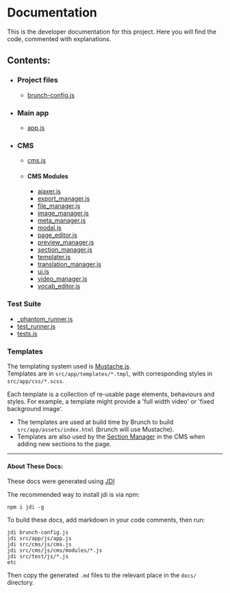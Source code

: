 # Documentation

This is the developer documentation for this project. Here you will find the code, commented with explanations.

## Contents:

* ### Project files

  * [brunch-config.js](https://github.com/sc0ttj/Project/blob/master/docs/brunch-config.js.md)

* ### Main app

  * [app.js](https://github.com/sc0ttj/Project/blob/master/docs/app/js/app.js.md)

* ### CMS 

  * [cms.js](https://github.com/sc0ttj/Project/blob/master/docs/cms/js/cms.js.md)

  * #### CMS Modules

    * [ajaxer.js](https://github.com/sc0ttj/Project/blob/master/docs/cms/js/modules/ajaxer.js.md)
    * [export_manager.js](https://github.com/sc0ttj/Project/blob/master/docs/cms/js/modules/export_manager.js.md)
    * [file_manager.js](https://github.com/sc0ttj/Project/blob/master/docs/cms/js/modules/file_manager.js.md)
    * [image_manager.js](https://github.com/sc0ttj/Project/blob/master/docs/cms/js/modules/image_manager.js.md)
    * [meta_manager.js](https://github.com/sc0ttj/Project/blob/master/docs/cms/js/modules/meta_manager.js.md)
    * [modal.js](https://github.com/sc0ttj/Project/blob/master/docs/cms/js/modules/modal.js.md)
    * [page_editor.js](https://github.com/sc0ttj/Project/blob/master/docs/cms/js/modules/page_editor.js.md)
    * [preview_manager.js](https://github.com/sc0ttj/Project/blob/master/docs/cms/js/modules/preview_manager.js.md)
    * [section_manager.js](https://github.com/sc0ttj/Project/blob/master/docs/cms/js/modules/section_manager.js.md)
    * [templater.js](https://github.com/sc0ttj/Project/blob/master/docs/cms/js/modules/templater.js.md)
    * [translation_manager.js](https://github.com/sc0ttj/Project/blob/master/docs/cms/js/modules/translation_manager.js.md)
    * [ui.js](https://github.com/sc0ttj/Project/blob/master/docs/cms/js/modules/ui.js.md)
    * [video_manager.js](https://github.com/sc0ttj/Project/blob/master/docs/cms/js/modules/video_manager.js.md)
    * [vocab_editor.js](https://github.com/sc0ttj/Project/blob/master/docs/cms/js/modules/vocab_editor.js.md)

### Test Suite

  * [_phantom_runner.js](https://github.com/sc0ttj/Project/blob/master/docs/test/js/_phantom_runner.js.md)
  * [test_runner.js](https://github.com/sc0ttj/Project/blob/master/docs/test/js/test_runner.js.md)
  * [tests.js](https://github.com/sc0ttj/Project/blob/master/docs/test/js/tests.js.md)

### Templates

  The templating system used is [Mustache.js](https://github.com/janl/mustache.js).  
  Templates are in `src/app/templates/*.tmpl`, with corresponding styles in `src/app/css/*.scss`.  
      
  Each template is a collection of re-usable page elements, behaviours  and styles. For example, a template might provide a 'full width video' or 'fixed background image'.  

  * The templates are used at build time by Brunch to build `src/app/assets/index.html` (brunch will use Mustache).
  * Templates are also used by the [Section Manager](https://github.com/sc0ttj/Project/blob/master/docs/cms/js/modules/section_manager.js.md) in the CMS when adding new sections to the page.  
  
  
---
  
#### About These Docs:

These docs were generated using [JDI](https://github.com/alexanderGugel/jdi)

The recommended way to install jdi is via npm:

`npm i jdi -g`

To build these docs, add markdown in your code comments, then run:

```
jdi brunch-config.js
jdi src/app/js/app.js
jdi src/cms/js/cms.js
jdi src/cms/js/cms/modules/*.js
jdi src/test/js/*.js
etc
```

Then copy the generated `.md` files to the relevant place in the `docs/` directory.